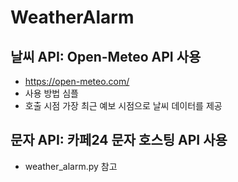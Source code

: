 # WeatherAlarm

##  날씨 API: Open-Meteo API 사용
- https://open-meteo.com/ 
- 사용 방법 심플
- 호출 시점 가장 최근 예보 시점으로 날씨 데이터를 제공

## 문자 API: 카페24 문자 호스팅 API 사용
- weather_alarm.py 참고

